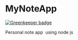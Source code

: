 # MyNoteApp

[![Greenkeeper badge](https://badges.greenkeeper.io/alikahwaji/MyNoteApp.svg)](https://greenkeeper.io/)

Personal note app  using node js

